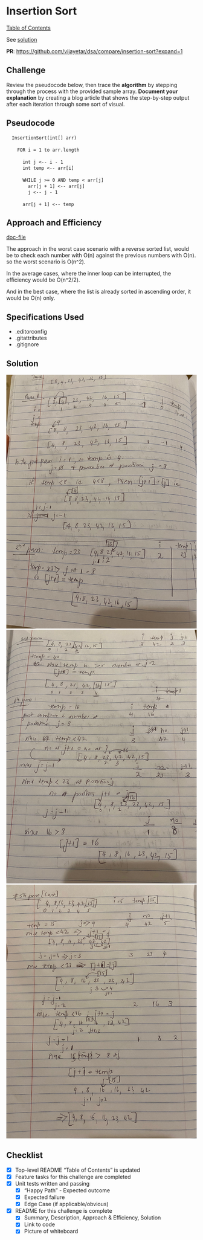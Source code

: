 # Insertion Sort

[Table of Contents](../../../README.md)

See [solution](insertion_sort.py)

__PR__: https://github.com/vijayetar/dsa/compare/insertion-sort?expand=1

## Challenge
Review the pseudocode below, then trace the __algorithm__ by stepping through the process with the provided sample array. __Document your explanation__ by creating a blog article that shows the step-by-step output after each iteration through some sort of visual.

## Pseudocode
```
  InsertionSort(int[] arr)

    FOR i = 1 to arr.length

      int j <-- i - 1
      int temp <-- arr[i]

      WHILE j >= 0 AND temp < arr[j]
        arr[j + 1] <-- arr[j]
        j <-- j - 1

      arr[j + 1] <-- temp
```

## Approach and Efficiency
[doc-file](https://docs.google.com/document/d/13T32WeVWvSeR-tmqzqHc3tJOKLl3lpGGy8nPNRZHfPY/edit?usp=sharing)

The approach in the worst case scenario with a reverse sorted list, would be to check each number with O(n) against the previous numbers with O(n). so the worst scenario is O(n^2).

In the average cases, where the inner loop can be interrupted, the efficiency would be O(n^2/2).

And in the best case, where the list is already sorted in ascending order, it would be O(n) only.

## Specifications Used
* .editorconfig
* .gitattributes
* .gitignore

## Solution
![page1](../../assets/insert_sort_1.jpg)
![page2](../../assets/insert_sort_2.jpg)
![page3](../../assets/insert_sort_3.jpg)

## Checklist
 - [x] Top-level README “Table of Contents” is updated
 - [x] Feature tasks for this challenge are completed
 - [x] Unit tests written and passing
     - [x] “Happy Path” - Expected outcome
     - [x] Expected failure
     - [x] Edge Case (if applicable/obvious)
 - [x] README for this challenge is complete
     - [x] Summary, Description, Approach & Efficiency, Solution
     - [x] Link to code
     - [x] Picture of whiteboard
